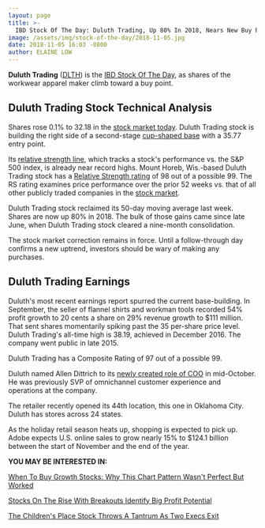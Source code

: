 ```yaml
---
layout: page
title: >-
  IBD Stock Of The Day: Duluth Trading, Up 80% In 2018, Nears New Buy Point
image: /assets/img/stock-of-the-day/2018-11-05.jpg
date: 2018-11-05 16:03 -0800
author: ELAINE LOW
---
```







**Duluth Trading** ([DLTH](https://research.investors.com/quote.aspx?symbol=DLTH)) is the [IBD Stock Of The Day](https://www.investors.com/research/ibd-stock-of-the-day/), as shares of the workwear apparel maker climb toward a buy point.




Duluth Trading Stock Technical Analysis
---------------------------------------


Shares rose 0.1% to 32.18 in the [stock market today](https://www.investors.com/market-trend/stock-market-today/stock-market-today-market-trends-best-stocks-buy-watch/). Duluth Trading stock is building the right side of a second-stage [cup-shaped base](https://www.investors.com/ibd-university/how-to-buy/common-patterns-1/) with a 35.77 entry point.


Its [relative strength line](https://www.investors.com/how-to-invest/investors-corner/a-stock-breakout-specialty-tool-the-relative-strength-line/), which tracks a stock's performance vs. the S&P 500 index, is already near record highs. Mount Horeb, Wis.-based Duluth Trading stock has a [Relative Strength rating](https://www.investors.com/ibd-university/find-evaluate-stocks/exclusive-ratings/) of 98 out of a possible 99. The RS rating examines price performance over the prior 52 weeks vs. that of all other publicly traded companies in the [stock market](https://www.investors.com/research/stock-market-prices-dow-jones-sp-500-nasdaq-spdr-etfs/).


Duluth Trading stock reclaimed its 50-day moving average last week. Shares are now up 80% in 2018. The bulk of those gains came since late June, when Duluth Trading stock cleared a nine-month consolidation.



The stock market correction remains in force. Until a follow-through day confirms a new uptrend, investors should be wary of making any purchases.


Duluth Trading Earnings
-----------------------


Duluth's most recent earnings report spurred the current base-building. In September, the seller of flannel shirts and workman tools recorded 54% profit growth to 20 cents a share on 29% revenue growth to $111 million. That sent shares momentarily spiking past the 35 per-share price level. Duluth Trading's all-time high is 38.19, achieved in December 2016. The company went public in late 2015.


Duluth Trading has a Composite Rating of 97 out of a possible 99.


Duluth named Allen Dittrich to its [newly created role of COO](https://ir.duluthtrading.com/news-releases/news-release-details/duluth-holdings-names-allen-l-dittrich-chief-operating-officer) in mid-October. He was previously SVP of omnichannel customer experience and operations at the company.


The retailer recently opened its 44th location, this one in Oklahoma City. Duluth has stores across 24 states.


As the holiday retail season heats up, shopping is expected to pick up. Adobe expects U.S. online sales to grow nearly 15% to $124.1 billion between the start of November and the end of the year.


**YOU MAY BE INTERESTED IN:**


[When To Buy Growth Stocks: Why This Chart Pattern Wasn't Perfect But Worked](https://www.investors.com/how-to-invest/investors-corner/when-to-buy-growth-stocks-imperfect-chart-patterns-can-work/)


[Stocks On The Rise With Breakouts Identify Big Profit Potential](https://www.investors.com/how-to-invest/investors-corner/stocks-on-the-rise-breakout-stocks/)


[The Children's Place Stock Throws A Tantrum As Two Execs Exit](https://www.investors.com/news/childrens-place-stock-down-executive-departures/)




